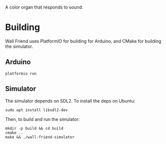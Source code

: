 A color organ that responds to sound.

# Building

Wall Friend uses PlatformIO for building for Arduino, and CMake for building the simulator.

## Arduino

`platformio run`

## Simulator

The simulator depends on SDL2. To install the deps on Ubuntu:

```
sudo apt install libsdl2-dev
```

Then, to build and run the simulator:

```
mkdir -p build && cd build
cmake ..
make && ./wall-friend-simulator
```

